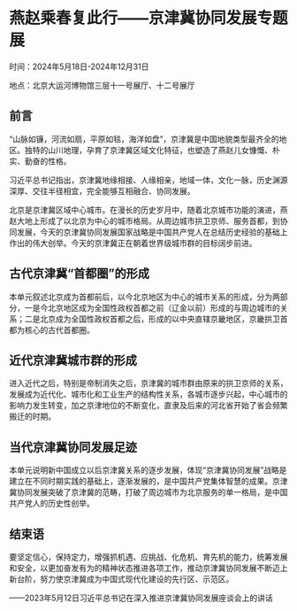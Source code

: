 # 燕赵乘春复此行——京津冀协同发展专题展

时间：2024年5月18日-2024年12月31日

地点：北京大运河博物馆三层十一号展厅、十二号展厅

## 前言

“山脉如镰，河流如扇，平原如毯，海洋如盘”，京津冀是中国地貌类型最齐全的地区。独特的山川地理，孕育了京津冀区域文化特征，也塑造了燕赵儿女慷慨、朴实、勤奋的性格。

习近平总书记指出，京津冀地缘相接、人缘相亲，地域一体，文化一脉，历史渊源深厚、交往半径相宜，完全能够互相融合、协同发展。

北京是京津冀区域中心城市。在漫长的历史岁月中，随着北京城市功能的演进，燕赵大地上形成了以北京为中心的城市格局。从周边城市拱卫京师、服务首都，到协同发展，今天的京津冀协同发展国家战略是中国共产党人在总结历史经验的基础上作出的伟大创举。今天的京津冀正在朝着世界级城市群的目标阔步前进。

## 古代京津冀“首都圈”的形成

本单元叙述北京成为首都前后，以今北京地区为中心的城市关系的形成，分为两部分，一是今北京地区成为全国性政权首都之前（辽金以前）形成的与周边城市的关系；二是北京成为全国性政权首都之后，形成的以中央直辖京畿地区，京畿拱卫首都为核心的古代首都圈。

## 近代京津冀城市群的形成

进入近代之后，特别是帝制消失之后，京津冀的城市群由原来的拱卫京师的关系，发展成为近代化、城市化和工业生产的结构性关系，各城市逐步兴起，中心城市的影响力发生转变，加之京津地位的不断变化，直隶及后来的河北省开始了省会频繁搬迁的时期。

## 当代京津冀协同发展足迹

本单元说明新中国成立以后京津冀关系的逐步发展，体现“京津冀协同发展”战略是建立在不同时期实践的基础上，逐渐发展的，是中国共产党集体智慧的成果。京津冀协同发展突破了京津冀的范畴，打破了周边城市为北京服务的单一格局，是中国共产党人的历史性创举。

## 结束语

要坚定信心，保持定力，增强抓机遇、应挑战、化危机、育先机的能力，统筹发展和安全，以更加奋发有为的精神状态推进各项工作，推动京津冀协同发展不断迈上新台阶，努力使京津冀成为中国式现代化建设的先行区、示范区。

——2023年5月12日习近平总书记在深入推进京津冀协同发展座谈会上的讲话
